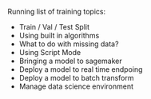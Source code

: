 Running list of training topics:

* Train / Val / Test Split
* Using built in algorithms
* What to do with missing data?
* Using Script Mode
* Bringing a model to sagemaker
* Deploy a model to real time endpoing
* Deploy a model to batch transform
* Manage data science environment
